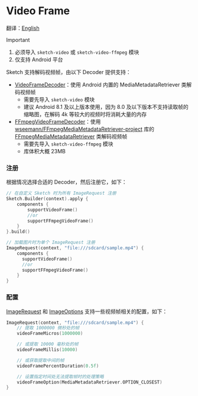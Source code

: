 # Video Frame

翻译：[English](video_frame.md)

> [!IMPORTANT]
> 1. 必须导入 `sketch-video` 或 `sketch-video-ffmpeg` 模块
> 2. 仅支持 Android 平台

Sketch 支持解码视频帧，由以下 Decoder 提供支持：

* [VideoFrameDecoder]：使用 Android 内置的 MediaMetadataRetriever 类解码视频帧
    * 需要先导入 `sketch-video` 模块
    * 建议 Android 8.1 及以上版本使用，因为 8.0 及以下版本不支持读取帧的缩略图，在解码 4k
      等较大的视频时将消耗大量的内存
* [FFmpegVideoFrameDecoder]：使用 [wseemann/FFmpegMediaMetadataRetriever-project][FFmpegMediaMetadataRetriever-project] 库的 [FFmpegMediaMetadataRetriever] 类解码视频帧
    * 需要先导入 `sketch-video-ffmpeg` 模块
    * 库体积大概 23MB

### 注册

根据情况选择合适的 Decoder，然后注册它，如下：

```kotlin
// 在自定义 Sketch 时为所有 ImageRequest 注册
Sketch.Builder(context).apply {
    components {
        supportVideoFrame()
        //or
        supportFFmpegVideoFrame()
    }
}.build()

// 加载图片时为单个 ImageRequest 注册
ImageRequest(context, "file:///sdcard/sample.mp4") {
    components {
      supportVideoFrame()
      //or
      supportFFmpegVideoFrame()
    }
}
```

### 配置

[ImageRequest] 和 [ImageOptions] 支持一些视频帧相关的配置，如下：

```kotlin
ImageRequest(context, "file:///sdcard/sample.mp4") {
    // 提取 1000000 微秒处的帧
    videoFrameMicros(1000000)

    // 或提取 10000 毫秒处的帧
    videoFrameMillis(10000)

    // 或获取提取中间的帧
    videoFramePercentDuration(0.5f)

    // 设置指定时间处无法提取帧时的处理策略
    videoFrameOption(MediaMetadataRetriever.OPTION_CLOSEST)
}
```

[FFmpegMediaMetadataRetriever-project]: https://github.com/wseemann/FFmpegMediaMetadataRetriever

[FFmpegMediaMetadataRetriever]: https://github.com/wseemann/FFmpegMediaMetadataRetriever/blob/master/core/src/main/kotlin/wseemann/media/FFmpegMediaMetadataRetriever.java

[VideoFrameDecoder]: ../../sketch-video/src/main/kotlin/com/github/panpf/sketch/decode/VideoFrameDecoder.kt

[FFmpegVideoFrameDecoder]: ../../sketch-video-ffmpeg/src/main/kotlin/com/github/panpf/sketch/decode/FFmpegVideoFrameDecoder.kt

[ImageRequest]: ../../sketch-core/src/commonMain/kotlin/com/github/panpf/sketch/request/ImageRequest.common.kt

[ImageOptions]: ../../sketch-core/src/commonMain/kotlin/com/github/panpf/sketch/request/ImageOptions.common.kt